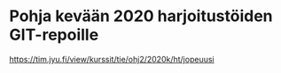 # Pohja kevään 2020 harjoitustöiden GIT-repoille

https://tim.jyu.fi/view/kurssit/tie/ohj2/2020k/ht/jopeuusi

